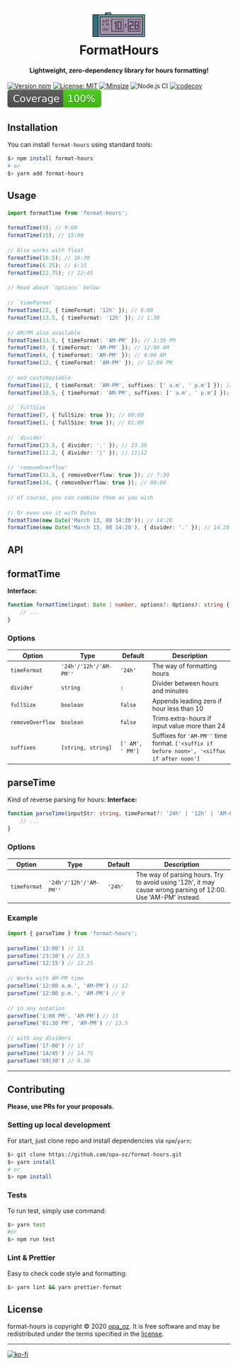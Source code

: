 <h1 align="center">  
  <img src="/DigitalClocks.png" width="150"/>
  <br>  
  FormatHours 
</h1>  

<h4 align="center">Lightweight, zero-dependency library for hours formatting!</h4>  



[![Version npm][version]](https://www.npmjs.com/package/format-hours)
[![License: MIT][license]](https://opensource.org/licenses/MIT)
[![Minsize][minsize]](https://www.npmjs.com/package/format-hours)
![Node.js CI](https://github.com/opa-oz/format-hours/workflows/Node.js%20CI/badge.svg?branch=main)
[![codecov](https://codecov.io/gh/opa-oz/format-hours/branch/main/graph/badge.svg)](https://codecov.io/gh/opa-oz/format-hours)
[![Coverage](./badges/coverage.svg)](./badges/coverage.svg)



## Installation
You can install `format-hours` using standard tools:
```bash
$> npm install format-hours
# or
$> yarn add format-hours
```

## Usage
```typescript
import formatTime from 'format-hours';

formatTime(9); // 9:00
formatTime(15); // 15:00

// Also works with float
formatTime(16.5); // 16:30
formatTime(6.25); // 6:15
formatTime(22.75); // 22:45

// Read about `options` below

// `timeFormat`
formatTime(22, { timeFormat: '12h' }); // 8:00
formatTime(13.5, { timeFormat: '12h' }); // 1:30

// AM/PM also available
formatTime(13.5, { timeFormat: 'AM-PM' }); // 1:30 PM
formatTime(0, { timeFormat: 'AM-PM' }); // 12:00 AM
formatTime(4, { timeFormat: 'AM-PM' }); // 4:00 AM
formatTime(12, { timeFormat: 'AM-PM' }); // 12:00 PM

// and customaziable
formatTime(12, { timeFormat: 'AM-PM', suffixes: [' a.m', ' p.m'] }); // 12:00 p.m.
formatTime(18.5, { timeFormat: 'AM-PM', suffixes: [' a.m', ' p.m'] }); // 6:30 p.m.

// `fullSize`
formatTime(7, { fullSize: true }); // 09:00
formatTime(1, { fullSize: true }); // 01:00

// `divider`
formatTime(23.5, { divider: '.' }); // 23.30
formatTime(11.2, { divider: '|' }); // 11|12

// 'removeOverflow'
formatTime(31.5, { removeOverflow: true }); // 7:30
formatTime(24, { removeOverflow: true }); // 00:00

// of course, you can combine them as you wish

// Or even use it with Dates
formatTime(new Date('March 13, 08 14:20')); // 14:20
formatTime(new Date('March 13, 08 14:20'), { divider: '.' }); // 14.20
```

## API

## formatTime
**Interface:**
```typescript
function formatTime(input: Date | number, options?: Options): string {
    // ...
}
```

### Options
|**Option**| **Type** | **Default** | **Description** |
|--|--|--|--|
| `timeFormat` | `'24h'/'12h'/'AM-PM''` | `'24h'` | The way of formatting hours |
| `divider` | `string` | `:` | Divider between hours and minutes |
| `fullSize` | `boolean` | `false` | Appends leading zero if hour less than 10 |
| `removeOverflow` | `boolean` | `false` | Trims extra-hours if input value more than 24 |
| `suffixes` | `[string, string]` | `[' AM', ' PM']` | Suffixes for `'AM-PM''` time format. `['<suffix if before noon>', '<siffux if after noon']` |

## parseTime
Kind of reverse parsing for hours:
**Interface:**
```typescript
function parseTime(inputStr: string, timeFormat?: '24h' | '12h' | 'AM-PM'): string {
    // ...
}
```

### Options
|**Option**| **Type** | **Default** | **Description** |
|--|--|--|--|
| `timeFormat` | `'24h'/'12h'/'AM-PM''` | `'24h'` | The way of parsing hours. Try to avoid using '12h', it may cause wrong parsing of 12:00. Use 'AM-PM' instead.|


### Example
```typescript
import { parseTime } from 'format-hours';

parseTime('13:00') // 13
parseTime('23:30') // 23.5
parseTime('12:15') // 12.25

// Works with AM-PM time
parseTime('12:00 a.m.', 'AM-PM') // 12
parseTime('12:00 p.m.', 'AM-PM') // 0

// in any notation
parseTime('1:00 PM', 'AM-PM') // 13
parseTime('01:30 PM', 'AM-PM') // 13.5

// with any dividers
parseTime('17-00') // 17
parseTime('14/45') // 14.75
parseTime('09|30') // 9.30

```

----
## Contributing
**Please, use PRs for your proposals.**

### Setting up local development
For start, just clone repo and install dependencies via `npm`/`yarn`:
```bash
$> git clone https://github.com/opa-oz/format-hours.git
$> yarn install
# or
$> npm install
```

### Tests
To run test, simply use command:
```bash
$> yarn test
#or
$> npm run test
```

### Lint & Prettier
Easy to check code style and formatting:
```bash
$> yarn lint && yarn prettier-format
```

## License
format-hours is copyright © 2020 [opa_oz](https://github.com/opa-oz). It is free software and may be redistributed under the terms specified in the [license](LICENSE).

[version]: http://img.shields.io/npm/v/format-hours.svg?style=flat-square
[license]: https://img.shields.io/badge/License-MIT-yellow.svg?style=flat-square
[pr]: https://img.shields.io/badge/PRs-welcome-brightgreen.svg?style=flat-square
[minsize]: https://img.shields.io/bundlephobia/min/format-hours?style=flat-square


----

[![ko-fi](https://ko-fi.com/img/githubbutton_sm.svg)](https://ko-fi.com/S6S1UZ9P7)
